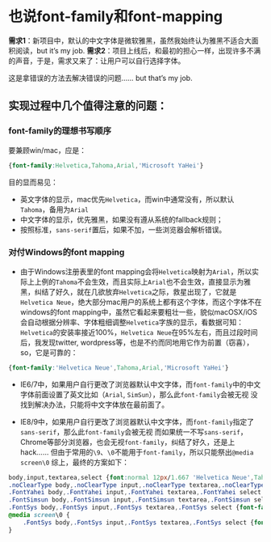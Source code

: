 # 也说font-family和font-mapping

__需求1__：新项目中，默认的中文字体是微软雅黑，虽然我始终认为雅黑不适合大面积阅读，but it’s my job.
__需求2__：项目上线后，和最初的担心一样，出现许多不满的声音，于是，需求又来了：让用户可以自行选择字体。

这是拿错误的方法去解决错误的问题…… but that’s my job.

## 实现过程中几个值得注意的问题：

### font-family的理想书写顺序

要兼顾win/mac，应是：
```css
{font-family:Helvetica,Tahoma,Arial,'Microsoft YaHei'}
```
目的显而易见：
* 英文字体的显示，mac优先`Helvetica`，而win中通常没有，所以默认`Tahoma`，备用为`Arial`
* 中文字体的显示，优先雅黑，如果没有遵从系统的fallback规则；
* 按照标准，`sans-serif`置后，如果不加，一些浏览器会解析错误。

### 对付Windows的font mapping

* 由于Windows注册表里的font mapping会将`Helvetica`映射为`Arial`，所以实际上上例的`Tahoma`不会生效，而且实际上`Arial`也不会生效，直接显示为雅黑，纠结了好久，就在几欲放弃`Helvetica`之际，救星出现了，它就是`Helvetica Neue`，绝大部分mac用户的系统上都有这个字体，而这个字体不在windows的font mapping中，虽然它看起来要粗壮一些，貌似macOSX/iOS会自动根据分辨率、字体粗细调整`Helvetica`字族的显示，看数据可知：`Helvetica`的安装率接近100%，`Helvetica Neue`在95%左右，而且过段时间后，我发现twitter, wordpress等，也是不约而同地用它作为前置（窃喜），so，它是可靠的：
```css
{font-family:'Helvetica Neue',Tahoma,Arial,'Microsoft YaHei'}
```

* IE6/7中，如果用户自行更改了浏览器默认中文字体，而`font-family`中的中文字体前面设置了英文比如（`Arial`, `SimSun`），那么此`font-family`会被无视
没找到解决办法，只能将中文字体放在最前面了。

* IE8/9中，如果用户自行更改了浏览器默认中文字体，而`font-family`指定了`sans-serif`，那么此`font-family`会被无视
而如果统一不写`sans-serif`，Chrome等部分浏览器，也会无视`font-family`，纠结了好久，还是上hack……
但由于常用的`\9`、`\0`不能用于`font-family`，所以只能祭出`@media screen\0`
综上，最终的方案如下：
```css
body,input,textarea,select {font:normal 12px/1.667 'Helvetica Neue',Tahoma,Arial,'Microsoft YaHei',\5fae\8f6f\96c5\9ed1;*font-family:'Microsoft YaHei',Tahoma,Arial;color:#333}
.noClearType body,.noClearType input,.noClearType textarea,.noClearType select {font-family:Tahoma,Arial}
.FontYahei body,.FontYahei input,.FontYahei textarea,.FontYahei select {font-family:'Helvetica Neue',Tahoma,Arial,'Microsoft YaHei',\5fae\8f6f\96c5\9ed1,sans-serif;*font-family:'Microsoft YaHei',Tahoma,Arial}
.FontSimsun body,.FontSimsun input,.FontSimsun textarea,.FontSimsun select {font-family:'Helvetica Neue',Tahoma,Arial,SimSun,\5b8b\4f53;*font-family:SimSun}
.FontSys body,.FontSys input,.FontSys textarea,.FontSys select {font-family:'Helvetica Neue',Tahoma,Arial,sans-serif;*font-family:'Helvetica Neue',Tahoma,Arial}
@media screen\0 {
	.FontSys body,.FontSys input,.FontSys textarea,.FontSys select {font-family:'Helvetica Neue',Tahoma,Arial}
}
```
